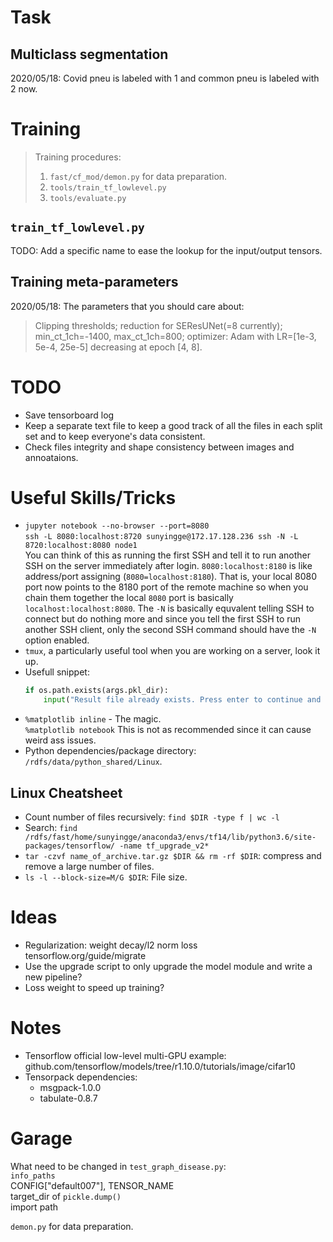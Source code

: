 # Task
## Multiclass segmentation
2020/05/18: Covid pneu is labeled with 1 and common pneu is labeled with 2 now.

# Training
> Training procedures:  
> 1. `fast/cf_mod/demon.py` for data preparation.
> 2. `tools/train_tf_lowlevel.py`
> 3. `tools/evaluate.py`
## `train_tf_lowlevel.py`
TODO: Add a specific name to ease the lookup for the input/output tensors.

## Training meta-parameters
2020/05/18: The parameters that you should care about:
> Clipping thresholds; reduction for SEResUNet(=8 currently); min_ct_1ch=-1400, max_ct_1ch=800; optimizer: Adam with LR=[1e-3, 5e-4, 25e-5] decreasing at epoch [4, 8].

# TODO
* Save tensorboard log
* Keep a separate text file to keep a good track of all the files in each split set and to keep everyone's data consistent.
* Check files integrity and shape consistency between images and annoataions.

# Useful Skills/Tricks
* `jupyter notebook --no-browser --port=8080`  
`ssh -L 8080:localhost:8720 sunyingge@172.17.128.236 ssh -N -L 8720:localhost:8080 node1`  
You can think of this as running the first SSH and tell it to run another SSH on the server immediately after login. `8080:localhost:8180` is like address/port assigning (`8080=localhost:8180`). That is, your local 8080 port now points to the 8180 port of the remote machine so when you chain them together the local `8080` port is basically `localhost:localhost:8080`. The `-N` is basically equvalent telling SSH to connect but do nothing more and since you tell the first SSH to run another SSH client, only the second SSH command should have the `-N` option enabled.
* `tmux`, a particularly useful tool when you are working on a server, look it up.
* Usefull snippet:  
    ```python
    if os.path.exists(args.pkl_dir):
        input("Result file already exists. Press enter to continue and overwrite it...")
    ```
* `%matplotlib inline` - The magic.  
`%matplotlib notebook` This is not as recommended since it can cause weird ass issues.
* Python dependencies/package directory: `/rdfs/data/python_shared/Linux`.

## Linux Cheatsheet
* Count number of files recursively: `find $DIR -type f | wc -l`
* Search: `find /rdfs/fast/home/sunyingge/anaconda3/envs/tf14/lib/python3.6/site-packages/tensorflow/ -name tf_upgrade_v2*`
* `tar -czvf name_of_archive.tar.gz $DIR && rm -rf $DIR`: compress and remove a large number of files.
* `ls -l --block-size=M/G $DIR`: File size.
# Ideas
* Regularization: weight decay/l2 norm loss  
tensorflow.org/guide/migrate
* Use the upgrade script to only upgrade the model module and write a new pipeline?
* Loss weight to speed up training?

# Notes
* Tensorflow official low-level multi-GPU example: github.com/tensorflow/models/tree/r1.10.0/tutorials/image/cifar10
* Tensorpack dependencies:
    * msgpack-1.0.0
    * tabulate-0.8.7
    

# Garage
What need to be changed in `test_graph_disease.py`:  
`info_paths`  
CONFIG["default007"], TENSOR_NAME  
target_dir of `pickle.dump()`  
import path

`demon.py` for data preparation.

